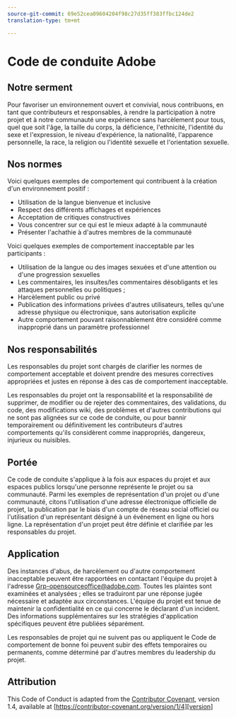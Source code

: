 ```yaml
---
source-git-commit: 69e52cea09604204f98c27d35ff383ffbc124de2
translation-type: tm+mt

---
```

# Code de conduite Adobe

## Notre serment

Pour favoriser un environnement ouvert et convivial, nous contribuons, en tant que contributeurs
et responsables, à rendre la participation à notre projet et
à notre communauté une expérience sans harcèlement pour tous, quel que soit l'âge, la taille du corps,
la déficience, l'ethnicité, l'identité du sexe et l'expression, le niveau d'expérience,
la nationalité, l'apparence personnelle, la race, la religion ou l'identité sexuelle et
l'orientation sexuelle.

## Nos normes

Voici quelques exemples de comportement qui contribuent à la création d'un environnement
positif :

* Utilisation de la langue bienvenue et inclusive
* Respect des différents affichages et expériences
* Acceptation de critiques constructives
* Vous concentrer sur ce qui est le mieux adapté à la communauté
* Présenter l'achathie à d'autres membres de la communauté

Voici quelques exemples de comportement inacceptable par les participants :

* Utilisation de la langue ou des images sexuées et d'une attention ou d'une progression sexuelles
* Les commentaires, les insultes/les commentaires désobligants et les attaques personnelles ou politiques ;
* Harcèlement public ou privé
* Publication des informations privées d'autres utilisateurs, telles qu'une adresse physique ou électronique,
sans autorisation explicite
* Autre comportement pouvant raisonnablement être considéré comme inapproprié dans un paramètre professionnel

## Nos responsabilités

Les responsables du projet sont chargés de clarifier les normes de comportement acceptable
et doivent prendre des mesures correctives appropriées et justes en
réponse à des cas de comportement inacceptable.

Les responsables du projet ont la responsabilité et la responsabilité de supprimer, de modifier ou
de rejeter des commentaires, des validations, du code, des modifications wiki, des problèmes et d'autres contributions
qui ne sont pas alignées sur ce code de conduite, ou pour bannir temporairement ou
définitivement les contributeurs d'autres comportements qu'ils considèrent comme inappropriés,
dangereux, injurieux ou nuisibles.

## Portée

Ce code de conduite s'applique à la fois aux espaces du projet et aux espaces
publics lorsqu'une personne représente le projet ou sa communauté. Parmi les exemples de représentation d'un projet ou d'une communauté, citons l'utilisation d'une adresse électronique officielle de projet, la publication par le biais d'un compte de réseau social officiel ou l'utilisation d'un représentant désigné
à un événement en ligne ou hors ligne. La représentation d'un projet peut être définie et clarifiée par les responsables du projet.

## Application

Des instances d'abus, de harcèlement ou d'autre comportement inacceptable peuvent être rapportées en contactant l'équipe du projet à l'adresse Grp-opensourceoffice@adobe.com. Toutes
les plaintes sont examinées et analysées ; elles se traduiront par une réponse jugée nécessaire et adaptée aux circonstances. L'équipe du projet est
tenue de maintenir la confidentialité en ce qui concerne le déclarant d'un incident.
Des informations supplémentaires sur les stratégies d'application spécifiques peuvent être publiées séparément.

Les responsables de projet qui ne suivent pas ou appliquent le Code de comportement de bonne
foi peuvent subir des effets temporaires ou permanents, comme déterminé par d'autres
membres du leadership du projet.

## Attribution

This Code of Conduct is adapted from the [Contributor Covenant][homepage], version 1.4,
available at [https://contributor-covenant.org/version/1/4][version]

[homepage]: https://contributor-covenant.org
[version]: https://contributor-covenant.org/version/1/4/
